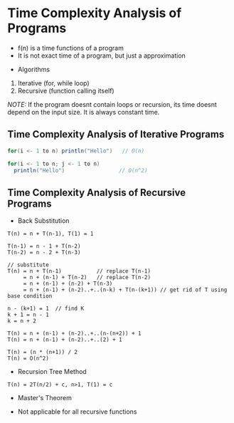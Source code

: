 # Time Complexity Analysis of Programs

- f(n) is a time functions of a program
- It is not exact time of a program, but just a approximation

* Algorithms

1. Iterative (for, while loop)
2. Recursive (function calling itself)

*NOTE:* If the program doesnt contain loops or recursion, its time doesnt depend
on the input size. It is always constant time.

## Time Complexity Analysis of Iterative Programs

```scala
for(i <- 1 to n) println("Hello")   // O(n)

for(i <- 1 to n; j <- 1 to n)
  println("Hello")                 // O(n^2)
```

## Time Complexity Analysis of Recursive Programs

* Back Substitution

```shell
T(n) = n + T(n-1), T(1) = 1

T(n-1) = n - 1 + T(n-2)
T(n-2) = n - 2 + T(n-3)

// substitute
T(n) = n + T(n-1)           // replace T(n-1)
     = n + (n-1) + T(n-2)   // replace T(n-2)
     = n + (n-1) + (n-2) + T(n-3)
     = n + (n-1) + (n-2)..+..(n-k) + T(n-(k+1)) // get rid of T using base condition

n - (k+1) = 1  // find K
k + 1 = n - 1
k = n + 2

T(n) = n + (n-1) + (n-2)..+..(n-(n+2)) + 1
T(n) = n + (n-1) + (n-2)..+..(2) + 1

T(n) = (n * (n+1)) / 2
T(n) = O(n^2)
```

* Recursion Tree Method

```shell
T(n) = 2T(n/2) + c, n>1, T(1) = c
```

* Master's Theorem

- Not applicable for all recursive functions
